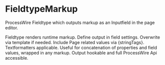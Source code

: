 FieldtypeMarkup
===============

ProcessWire Fieldtype which outputs markup as an Inputfield in the page editor.

Fieldtype renders runtime markup. Define output in field settings. Overwrite via template if needed. Include Page related values via {stringTags}. Textformatters applicable. Useful for concatenation of properties and field values, wrapped in any markup. Output hookable and full ProcessWire Api accessible.
